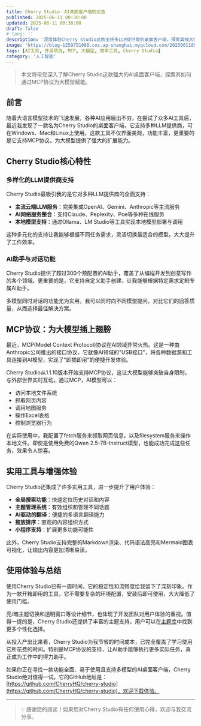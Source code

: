 ```yaml
---
title: Cherry Studio：AI桌面客户端的优选
published: 2025-06-11 00:30:00
updated: 2025-06-11 00:30:00
draft: false
# lang: ''
description: '深度体验Cherry Studio这款支持多LLM提供商的桌面客户端，探索其强大的MCP协议支持和丰富的功能生态。'
image: 'https://blog-1259751088.cos.ap-shanghai.myqcloud.com/20250611005902963.png?imageSlim'
tags: [AI工具, 开源项目, MCP, 大模型, 效率工具, Cherry Studio]
category: '人工智能'
---
```


> 本文将带您深入了解Cherry Studio这款强大的AI桌面客户端，探索其如何通过MCP协议为大模型赋能。

## 前言

随着大语言模型技术的飞速发展，各种AI应用层出不穷。在尝试了众多AI工具后，最近我发现了一款名为Cherry Studio的桌面客户端，它支持多种LLM提供商，可在Windows、Mac和Linux上使用。这款工具不仅界面美观，功能丰富，更重要的是它支持MCP协议，为大模型提供了强大的扩展能力。

## Cherry Studio核心特性

<!-- ![Cherry Studio界面](https://blog-1259751088.cos.ap-shanghai.myqcloud.com/20250611001314160.png?imageSlim) -->

### 多样化的LLM提供商支持

Cherry Studio最吸引我的是它对多种LLM提供商的全面支持：

- **主流云端LLM服务**：完美集成OpenAI、Gemini、Anthropic等主流服务
- **AI网络服务整合**：支持Claude、Peplexity、Poe等多种在线服务
- **本地模型支持**：通过Ollama、LM Studio等工具实现本地模型部署与调用

这种多元化的支持让我能够根据不同任务需求，灵活切换最适合的模型，大大提升了工作效率。

### AI助手与对话功能

Cherry Studio提供了超过300个预配置的AI助手，覆盖了从编程开发到创意写作的各个领域。更重要的是，它支持自定义助手创建，让我能够根据特定需求定制专属AI助手。

多模型同时对话的功能尤为实用，我可以同时向不同模型提问，对比它们的回答质量，从而选择最佳解决方案。

## MCP协议：为大模型插上翅膀

<!-- ![MCP服务示例](https://blog-1259751088.cos.ap-shanghai.myqcloud.com/20250611001352442.png?imageSlim) -->

最近，MCP(Model Context Protocol)协议在AI领域异常火热。这是一种由Anthropic公司推出的接口协议，它就像AI领域的"USB接口"，将各种数据源和工具连接到AI模型，实现了"即插即用"的便捷开发体验。

Cherry Studio从1.1.10版本开始支持MCP协议，这让大模型能够突破自身限制，与外部世界实时互动。通过MCP，AI模型可以：

- 访问本地文件系统
- 抓取网页内容
- 调用地图服务
- 操作Excel表格
- 控制浏览器行为

在实际使用中，我配置了fetch服务来抓取网页信息，以及filesystem服务来操作本地文件。即使是使用免费的Qwen 2.5-7B-Instruct模型，也能成功完成这些任务，效果令人惊喜。

## 实用工具与增强体验

Cherry Studio还集成了许多实用工具，进一步提升了用户体验：

- **全局搜索功能**：快速定位历史对话和内容
- **主题管理系统**：有效组织和管理不同话题
- **AI驱动的翻译**：便捷的多语言翻译能力
- **拖放排序**：直观的内容组织方式
- **小程序支持**：扩展更多功能可能性

此外，Cherry Studio支持完整的Markdown渲染、代码语法高亮和Mermaid图表可视化，让输出内容更加清晰易读。

## 使用体验与总结

<!-- ![Cherry Studio主题](https://blog-1259751088.cos.ap-shanghai.myqcloud.com/20250611001429813.png?imageSlim) -->

使用Cherry Studio已有一周时间，它的稳定性和流畅度给我留下了深刻印象。作为一款开箱即用的工具，它不需要复杂的环境配置，安装后即可使用，大大降低了使用门槛。

亮/暗主题切换和透明窗口等设计细节，也体现了开发团队对用户体验的重视。值得一提的是，Cherry Studio还提供了丰富的主题支持，用户可以在[主题库](https://cherrycss.com)中找到更多个性化选择。

从投入产出比来看，Cherry Studio为我节省的时间成本，已完全覆盖了学习使用它所花费的时间。特别是MCP协议的支持，让AI助手能够执行更多实际任务，真正成为工作中的得力助手。

如果你正在寻找一款功能全面、易于使用且支持多模型的AI桌面客户端，Cherry Studio绝对值得一试。它的GitHub地址是：[https://github.com/CherryHQ/cherry-studio](https://github.com/CherryHQ/cherry-studio)，欢迎下载体验。

---

> 💡 感谢您的阅读！如果您对Cherry Studio有任何使用心得，欢迎与我交流分享。
